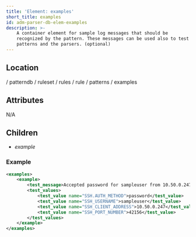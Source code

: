 ```yaml
---
title: 'Element: examples'
short_title: examples
id: adm-parser-db-elem-examples
description: >-
    A container element for sample log messages that should be
    recognized by the pattern. These messages can be used also to test the
    patterns and the parsers. (optional)
---
```


## Location

/ patterndb / ruleset / rules / rule / patterns / examples

## Attributes

N/A

## Children

- *example*

### Example

```xml
<examples>
    <example>
        <test_message>Accepted password for sampleuser from 10.50.0.247 port 42156 ssh2</test_message>
        <test_values>
            <test_value name="SSH.AUTH_METHOD">password</test_value>
            <test_value name="SSH_USERNAME">sampleuser</test_value>
            <test_value name="SSH_CLIENT_ADDRESS">10.50.0.247</test_value>
            <test_value name="SSH_PORT_NUMBER">42156</test_value>
        </test_values>
    </example>
</examples>
```
